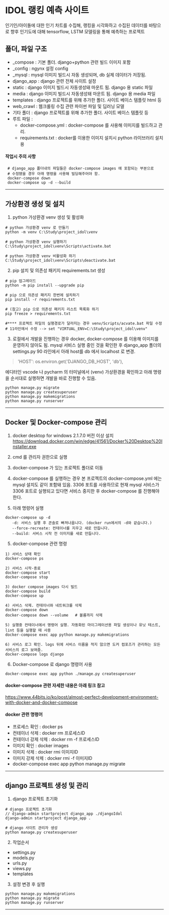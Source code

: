 # IDOL 랭킹 예측 사이트
인기인/아이돌에 대한 인기 차트를 수집해, 랭킹을 시각화하고 수집된 데이터를 바탕으로 향후
인기도에 대해 tensorflow, LSTM 모델링을 통해 예측하는 프로젝트

## 폴더, 파일 구조

 - _compose : 기본 폴더. django+python 관련 빌드 이미지 포함
 - _config : ngynx 설정 config 
 - _mysql : mysql 이미지 빌드시 자동 생성되며, db 실제 데이터가 저장됨.
 - django_app : django 관련 전체 사이트 설정
 - static : django 이미지 빌드시 자동생성돼 마운트 됨. django 용 static 파일
 - media : django 이미지 빌드시 자동생성돼 마운트 됨. django 용 media 파일
 - templates : django 프로젝트를 위해 추가한 폴더. 사이트 베이스 템플릿 html 등
 - web_crawl : 웹크롤링 수집 관련 파이썬 파일 및 딥러닝 모델
 - 기타 폴더 : django 프로젝트를 위해 추가한 폴더. 사이트 베이스 템플릿 등
 - 루트 파일 :
   * docker-compose.yml : docker-compose 를 사용해 이미지를 빌드하고 관리.
   * requirements.txt : docker를 이용한 이미지 설치시 python 라이브러리 설치용

  #### 작업시 주의 사항
  ```
   # django_app 폴더내의 파일들은 docker-compose images 에 포함되는 부분으로
   # 수정됐을 경우 아래 명령을 사용해 빌딩해주어야 함.
   docker-compose down
   docker-compose up -d --build
   ```

----

## 가상환경 생성 및 설치

1. python 가상환경 venv 생성 및 활성화
```
# python 가상환경 venv 로 만들기
python -m venv C:\Study\project_idol\venv

# python 가상환경 venv 실행하기
C:\Study\project_idol\venv\Scripts\activate.bat

# python 가상환경 venv 비활성화 하기
C:\Study\project_idol\venv\Scripts\deactivate.bat
```
2. pip 설치 및 의존성 패키지 requirements.txt 생성
```
# pip 업그레이드
python -m pip install --upgrade pip

# pip 으로 의존성 패키지 한번에 설치하기
pip install -r requirements.txt

# (참고) pip 으로 의존성 패키지 리스트 목록화 하기
pip freeze > requirements.txt

#**** 프로젝트 파일의 실행경로가 달라지는 경우 venv/Scripts/acvate.bat 파일 수정
# 11라인에서 수정 --> set "VIRTUAL_ENV=C:\Study\project_idol\venv"
```
3. 로컬에서 개발을 진행하는 경우 docker, docker-compose 를 이용해 이미지를 운영하지 않아도 됨.
mysql 서비스 실행 중인 것을 확인한 후 django_app 폴더의 settings.py 90 라인에서 아래 host를 db 에서 localhost 로 변경.

> 'HOST': os.environ.get('DJANGO_DB_HOST', 'db'), 

에디터인 vscode 나 pycharm 의 터미널에서 (venv) 가상환경을 확인하고 아래 명령을 순서대로 실행하면 개발을 바로 진행할 수 있음.

```
python manage.py migrate
python manage.py createsuperuser
python manage.py makemigrations
python manage.py runserver
```

----


## Docker 및 Docker-compose 관리
1. docker desktop for windows 2.1.7.0 버전 이상 설치
<https://download.docker.com/win/edge/41561/Docker%20Desktop%20Installer.exe>

2. cmd 를 관리자 권한으로 실행

3. docker-compose 가 있는 프로젝트 폴더로 이동

4. docker-compose 를 실행하는 경우 본 프로젝트의 docker-compose.yml 에는 mysql 설치도 같이 포함돼 있음.
3306 포트를 사용하므로 현재 mysql 서비스가 3306 포트로 실행되고 있다면 서비스 중지한 후 docker-compose 를 진행해야 한다.

4. 아래 명령어 실행
```
docker-compose up -d
   -d: 서비스 실행 후 콘솔로 빠져나옵니다. (docker run에서의 -d와 같습니다.)
   --force-recreate: 컨테이너를 지우고 새로 만듭니다.
   --build: 서비스 시작 전 이미지를 새로 만듭니다.
```
5. docker-compose 관련 명령
```
1) 서비스 상태 확인
docker-compose ps

2) 서비스 시작-종료
docker-compose start
docker-compose stop

3) docker compose images 다시 빌드
docker-compose build
docker-compose up

4) 서비스 삭제. 컨테이너와 네트워크를 삭제
docker-compose down
docker-compose down --volume   # 볼륨까지 삭제

5) 실행중 컨테이너에서 명령어 실행. 자동화된 마이그레이션용 파일 생성이나 유닛 테스트, lint 등을 실행할 때 사용
docker-compose exec app python manage.py makemigrations

6) 서비스 로그 확인. logs 뒤에 서비스 이름을 적지 않으면 도커 컴포즈가 관리하는 모든 서비스의 로그 보여줌.
docker-compose logs django
```

6. Docker-compose 로 django 명령어 사용
```
docker-compose exec app python ./manage.py createsuperuser
```

#### docker-compose 관련 자세한 내용은 아래 링크 참고
<https://www.44bits.io/ko/post/almost-perfect-development-environment-with-docker-and-docker-compose>

#### docker 관련 명령어
- 프로세스 확인 : docker ps
- 컨테이너 삭제 : docker rm 프로세스ID
- 컨테이너 강제 삭제  : docker rm -f 프로세스ID
- 이미지 확인 : docker images
- 이미지 삭제 : docker rmi 이미지ID
- 이미지 강제 삭제  : docker rmi -f 이미지ID
- docker-compose exec app python manage.py migrate

---

## django 프로젝트 생성 및 관리
1. django 프로젝트 초기화
```
# django 프로젝트 초기화
// django-admin startproject django_app ./djangoIdol
django-admin startproject django_app .

# django 사이트 관리자 생성
python manage.py createsuperuser
```
2. 작업순서
- settings.py
- models.py
- urls.py
- views.py
- templates

3. 설정 변경 후 실행
```
python manage.py makemigrations
python manage.py migrate
python manage.py runserver
```
----